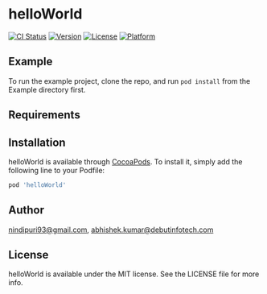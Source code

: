 # helloWorld

[![CI Status](https://img.shields.io/travis/nindipuri93@gmail.com/helloWorld.svg?style=flat)](https://travis-ci.org/nindipuri93@gmail.com/helloWorld)
[![Version](https://img.shields.io/cocoapods/v/helloWorld.svg?style=flat)](https://cocoapods.org/pods/helloWorld)
[![License](https://img.shields.io/cocoapods/l/helloWorld.svg?style=flat)](https://cocoapods.org/pods/helloWorld)
[![Platform](https://img.shields.io/cocoapods/p/helloWorld.svg?style=flat)](https://cocoapods.org/pods/helloWorld)

## Example

To run the example project, clone the repo, and run `pod install` from the Example directory first.

## Requirements

## Installation

helloWorld is available through [CocoaPods](https://cocoapods.org). To install
it, simply add the following line to your Podfile:

```ruby
pod 'helloWorld'
```

## Author

nindipuri93@gmail.com, abhishek.kumar@debutinfotech.com

## License

helloWorld is available under the MIT license. See the LICENSE file for more info.
